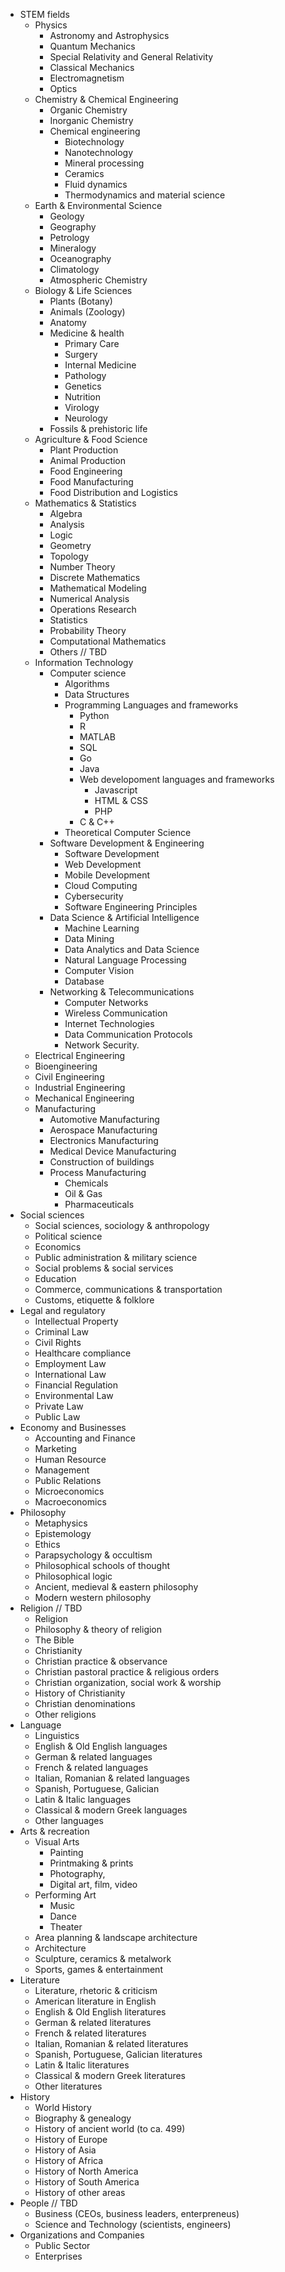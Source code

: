 * STEM fields
  * Physics 
    * Astronomy and Astrophysics
    * Quantum Mechanics
    * Special Relativity and General Relativity
    * Classical Mechanics
    * Electromagnetism
    * Optics
  * Chemistry & Chemical Engineering
    * Organic Chemistry
    * Inorganic Chemistry
    * Chemical engineering 
      * Biotechnology
      * Nanotechnology
      * Mineral processing
      * Ceramics
      * Fluid dynamics
      * Thermodynamics and material science
  * Earth & Environmental Science
    * Geology
    * Geography
    * Petrology
    * Mineralogy
    * Oceanography
    * Climatology
    * Atmospheric Chemistry
  * Biology & Life Sciences
    * Plants (Botany)  
    * Animals (Zoology) 
    * Anatomy  
    * Medicine & health
      * Primary Care
      * Surgery
      * Internal Medicine
      * Pathology
      * Genetics
      * Nutrition
      * Virology
      * Neurology
    * Fossils & prehistoric life  
  * Agriculture & Food Science
    * Plant Production
    * Animal Production
    * Food Engineering
    * Food Manufacturing
    * Food Distribution and Logistics 
  * Mathematics & Statistics
    * Algebra
    * Analysis
    * Logic 
    * Geometry
    * Topology
    * Number Theory
    * Discrete Mathematics 
    * Mathematical Modeling
    * Numerical Analysis
    * Operations Research
    * Statistics
    * Probability Theory
    * Computational Mathematics
    * Others // TBD 
  * Information Technology
    * Computer science
      * Algorithms
      * Data Structures
      * Programming Languages and frameworks
        * Python
        * R
        * MATLAB
        * SQL
        * Go 
        * Java
        * Web developoment languages and frameworks
          * Javascript
          * HTML & CSS
          * PHP
        * C & C++
      * Theoretical Computer Science
    * Software Development & Engineering
      * Software Development
      * Web Development
      * Mobile Development
      * Cloud Computing
      * Cybersecurity
      * Software Engineering Principles
    * Data Science & Artificial Intelligence
      * Machine Learning
      * Data Mining
      * Data Analytics and Data Science
      * Natural Language Processing
      * Computer Vision
      * Database
    * Networking & Telecommunications
      * Computer Networks
      * Wireless Communication
      * Internet Technologies
      * Data Communication Protocols
      * Network Security.
  * Electrical Engineering
  * Bioengineering
  * Civil Engineering
  * Industrial Engineering
  * Mechanical Engineering
  * Manufacturing  
    * Automotive Manufacturing
    * Aerospace Manufacturing
    * Electronics Manufacturing
    * Medical Device Manufacturing
    * Construction of buildings
    * Process Manufacturing 
      * Chemicals
      * Oil & Gas
      * Pharmaceuticals
* Social sciences
  * Social sciences, sociology & anthropology 
  * Political science  
  * Economics 
  * Public administration & military science 
  * Social problems & social services 
  * Education 
  * Commerce, communications & transportation 
  * Customs, etiquette & folklore
* Legal and regulatory
  * Intellectual Property 
  * Criminal Law
  * Civil Rights
  * Healthcare compliance
  * Employment Law
  * International Law
  * Financial Regulation
  * Environmental Law
  * Private Law
  * Public Law 
* Economy and Businesses
  * Accounting and Finance
  * Marketing
  * Human Resource
  * Management
  * Public Relations
  * Microeconomics
  * Macroeconomics
* Philosophy
  * Metaphysics 
  * Epistemology 
  * Ethics
  * Parapsychology & occultism 
  * Philosophical schools of thought 
  * Philosophical logic 
  * Ancient, medieval & eastern philosophy 
  * Modern western philosophy
* Religion // TBD
  * Religion
  * Philosophy & theory of religion 
  * The Bible 
  * Christianity 
  * Christian practice & observance 
  * Christian pastoral practice & religious orders 
  * Christian organization, social work & worship 
  * History of Christianity 
  * Christian denominations  
  * Other religions 
* Language
  * Linguistics 
  * English & Old English languages 
  * German & related languages 
  * French & related languages 
  * Italian, Romanian & related languages 
  * Spanish, Portuguese, Galician 
  * Latin & Italic languages 
  * Classical & modern Greek languages 
  * Other languages
* Arts & recreation
  * Visual Arts 
    * Painting  
    * Printmaking & prints 
    * Photography, 
    * Digital art, film, video 
  * Performing Art
    * Music  
    * Dance
    * Theater
  * Area planning & landscape architecture 
  * Architecture 
  * Sculpture, ceramics & metalwork  
  * Sports, games & entertainment 
* Literature
  * Literature, rhetoric & criticism 
  * American literature in English 
  * English & Old English literatures 
  * German & related literatures 
  * French & related literatures 
  * Italian, Romanian & related literatures 
  * Spanish, Portuguese, Galician literatures 
  * Latin & Italic literatures 
  * Classical & modern Greek literatures 
  * Other literatures
* History
  * World History   
  * Biography & genealogy 
  * History of ancient world (to ca. 499) 
  * History of Europe  
  * History of Asia 
  * History of Africa  
  * History of North America  
  * History of South America 
  * History of other areas
* People // TBD 
  * Business (CEOs, business leaders, enterpreneus)
  * Science and Technology (scientists, engineers)
* Organizations and Companies
  * Public Sector
  * Enterprises  

